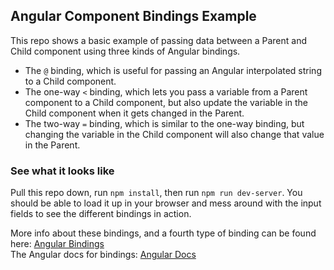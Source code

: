 ## Angular Component Bindings Example

This repo shows a basic example of passing data between a Parent and Child component using three kinds of Angular bindings.
* The `@` binding, which is useful for passing an Angular interpolated string to a Child component.
* The one-way `<` binding, which lets you pass a variable from a Parent component to a Child component, but also update the variable in the Child component when it gets changed in the Parent.
* The two-way `=` binding, which is similar to the one-way binding, but changing the variable in the Child component will also change that value in the Parent.


### See what it looks like
Pull this repo down, run `npm install`, then run `npm run dev-server`. You should be able to load it up in your browser and mess around with the input fields to see the different bindings in action.


More info about these bindings, and a fourth type of binding can be found here: [Angular Bindings](http://stackoverflow.com/questions/35855758/angularjs-data-binding-types)
<br>
The Angular docs for bindings: [Angular Docs](https://docs.angularjs.org/api/ng/service/$compile#-scope-)
